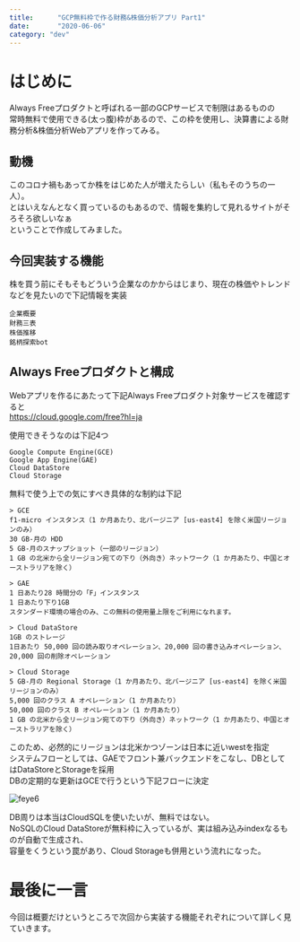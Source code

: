 ```yaml
---
title:      "GCP無料枠で作る財務&株価分析アプリ Part1"
date:       "2020-06-06"
category: "dev"
---
```


# はじめに
Always Freeプロダクトと呼ばれる一部のGCPサービスで制限はあるものの  
常時無料で使用できる(太っ腹)枠があるので、この枠を使用し、決算書による財務分析&株価分析Webアプリを作ってみる。

## 動機
このコロナ禍もあってか株をはじめた人が増えたらしい（私もそのうちの一人）。  
とはいえなんとなく買っているのもあるので、情報を集約して見れるサイトがそろそろ欲しいなぁ  
ということで作成してみました。

## 今回実装する機能
株を買う前にそもそもどういう企業なのかからはじまり、現在の株価やトレンドなどを見たいので下記情報を実装

```text
企業概要
財務三表
株価推移
銘柄探索bot
```

## Always Freeプロダクトと構成
Webアプリを作るにあたって下記Always Freeプロダクト対象サービスを確認すると  
https://cloud.google.com/free?hl=ja  

使用できそうなのは下記4つ
```text
Google Compute Engine(GCE)
Google App Engine(GAE)
Cloud DataStore
Cloud Storage
```

無料で使う上での気にすべき具体的な制約は下記

```text
> GCE
f1-micro インスタンス（1 か月あたり、北バージニア [us-east4] を除く米国リージョンのみ）
30 GB-月の HDD
5 GB-月のスナップショット（一部のリージョン）
1 GB の北米から全リージョン宛ての下り（外向き）ネットワーク（1 か月あたり、中国とオーストラリアを除く）

> GAE
1 日あたり28 時間分の「F」インスタンス
1 日あたり下り1GB
スタンダード環境の場合のみ、この無料の使用量上限をご利用になれます。

> Cloud DataStore
1GB のストレージ
1日あたり 50,000 回の読み取りオペレーション、20,000 回の書き込みオペレーション、20,000 回の削除オペレーション

> Cloud Storage
5 GB-月の Regional Storage（1 か月あたり、北バージニア [us-east4] を除く米国リージョンのみ）
5,000 回のクラス A オペレーション（1 か月あたり）
50,000 回のクラス B オペレーション（1 か月あたり）
1 GB の北米から全リージョン宛ての下り（外向き）ネットワーク（1 か月あたり、中国とオーストラリアを除く）
```

このため、必然的にリージョンは北米かつゾーンは日本に近いwestを指定  
システムフローとしては、GAEでフロント兼バックエンドをこなし、DBとしてはDataStoreとStorageを採用  
DBの定期的な更新はGCEで行うという下記フローに決定

![feye6](/images/feye/feye.png)

DB周りは本当はCloudSQLを使いたいが、無料ではない。  
NoSQLのCloud DataStoreが無料枠に入っているが、実は組み込みindexなるものが自動で生成され、  
容量をくうという罠があり、Cloud Storageも併用という流れになった。

#  最後に一言
今回は概要だけというところで次回から実装する機能それぞれについて詳しく見ていきます。

